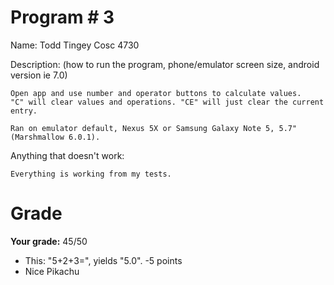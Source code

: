# Program # 3
Name:  Todd Tingey
Cosc 4730

Description:  (how to run the program, phone/emulator screen size, android version ie 7.0)

	Open app and use number and operator buttons to calculate values. 
	"C" will clear values and operations. "CE" will just clear the current entry.

	Ran on emulator default, Nexus 5X or Samsung Galaxy Note 5, 5.7"(Marshmallow 6.0.1).

Anything that doesn't work:

	Everything is working from my tests.  


Grade
===
**Your grade:** 45/50

* This: "5+2+3=", yields "5.0". -5 points
* Nice Pikachu

